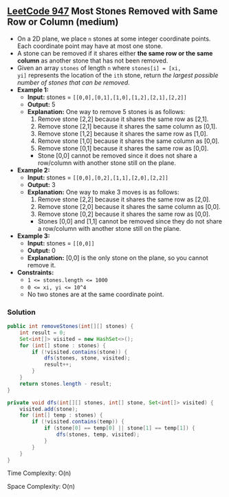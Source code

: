 ## [LeetCode 947](https://leetcode.com/problems/most-stones-removed-with-same-row-or-column/) Most Stones Removed with Same Row or Column (medium)

- On a 2D plane, we place `n` stones at some integer coordinate points. Each coordinate point may have at most one stone.
- A stone can be removed if it shares either **the same row or the same column** as another stone that has not been removed.
- Given an array `stones` of length `n` where `stones[i] = [xi, yi]` represents the location of the `ith` stone, return _the largest possible number of stones that can be removed_.
- **Example 1:**
    - **Input:** stones = `[[0,0],[0,1],[1,0],[1,2],[2,1],[2,2]]`
    - **Output:** 5
    - **Explanation:** One way to remove 5 stones is as follows:
        1. Remove stone [2,2] because it shares the same row as [2,1].
        2. Remove stone [2,1] because it shares the same column as [0,1].
        3. Remove stone [1,2] because it shares the same row as [1,0].
        4. Remove stone [1,0] because it shares the same column as [0,0].
        5. Remove stone [0,1] because it shares the same row as [0,0].
        - Stone [0,0] cannot be removed since it does not share a row/column with another stone still on the plane.
- **Example 2:**
    - **Input:** stones = `[[0,0],[0,2],[1,1],[2,0],[2,2]]`
    - **Output:** 3
    - **Explanation:** One way to make 3 moves is as follows:
        1. Remove stone [2,2] because it shares the same row as [2,0].
        2. Remove stone [2,0] because it shares the same column as [0,0].
        3. Remove stone [0,2] because it shares the same row as [0,0].
        - Stones [0,0] and [1,1] cannot be removed since they do not share a row/column with another stone still on the plane.
- **Example 3:**
    - **Input:** stones = `[[0,0]]`
    - **Output:** 0
    - **Explanation:** [0,0] is the only stone on the plane, so you cannot remove it.
- **Constraints:**
    -   `1 <= stones.length <= 1000`
    -   `0 <= xi, yi <= 10^4`
    -   No two stones are at the same coordinate point.

### Solution

```java
public int removeStones(int[][] stones) {
    int result = 0;
    Set<int[]> visited = new HashSet<>();
    for (int[] stone : stones) {
        if (!visited.contains(stone)) {
            dfs(stones, stone, visited);
            result++;
        }
    }
    return stones.length - result;
}

private void dfs(int[][] stones, int[] stone, Set<int[]> visited) {
    visited.add(stone);
    for (int[] temp : stones) {
        if (!visited.contains(temp)) {
            if (stone[0] == temp[0] || stone[1] == temp[1]) {
                dfs(stones, temp, visited);
            }
        }
    }
}
```

Time Complexity: O(n)

Space Complexity: O(n)
